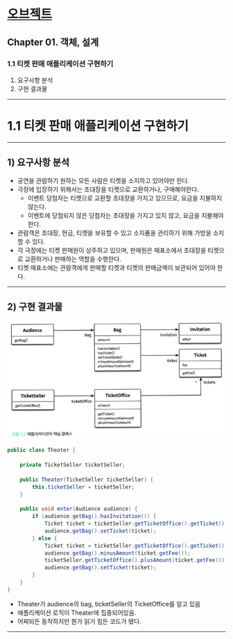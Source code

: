 # <a href = "../README.md" target="_blank">오브젝트</a>
## Chapter 01. 객체, 설계
### 1.1 티켓 판매 애플리케이션 구현하기
1) 요구사항 분석
2) 구현 결과물

---

# 1.1 티켓 판매 애플리케이션 구현하기

---

## 1) 요구사항 분석
- 공연을 관람하기 원하는 모든 사람은 티켓을 소지하고 있어야만 한다.
- 극장에 입장하기 위해서는 초대장을 티켓으로 교환하거나, 구매해야한다.
  - 이벤트 당첨자는 티켓으로 교환할 초대장을 가지고 있으므로, 요금을 지불하지 않는다.
  - 이벤트에 당첨되지 않은 당첨자는 초대장을 가지고 있지 않고, 요금을 지불해야 한다.
- 관람객은 초대장, 현금, 티켓을 보유할 수 있고 소지품을 관리하기 위해 가방을 소지할 수 있다.
- 각 극장에는 티켓 판매원이 상주하고 있으며, 판매원은 매표소에서 초대장을 티켓으로 교환하거나
판매하는 역할을 수행한다.
- 티켓 매표소에는 관람객에게 판매할 티켓과 티켓의 판매금액이 보관되어 있어야 한다.

---

## 2) 구현 결과물
![picture-01-01](imgs/picture-01-01.jpg)

```java
public class Theater {

    private TicketSeller ticketSeller;

    public Theater(TicketSeller ticketSeller) {
        this.ticketSeller = ticketSeller;
    }

    public void enter(Audience audience) {
        if (audience.getBag().hasInvitation()) {
            Ticket ticket = ticketSeller.getTicketOffice().getTicket();
            audience.getBag().setTicket(ticket);
        } else {
            Ticket ticket = ticketSeller.getTicketOffice().getTicket();
            audience.getBag().minusAmount(ticket.getFee());
            ticketSeller.getTicketOffice().plusAmount(ticket.getFee());
            audience.getBag().setTicket(ticket);
        }
    }
}
```
- Theater가 audience의 bag, ticketSeller의 TicketOffice를 알고 있음
- 애플리케이션 로직이 Theater에 집중되어있음.
- 어찌되든 동작하지만 뭔가 읽기 힘든 코드가 됐다.

---
